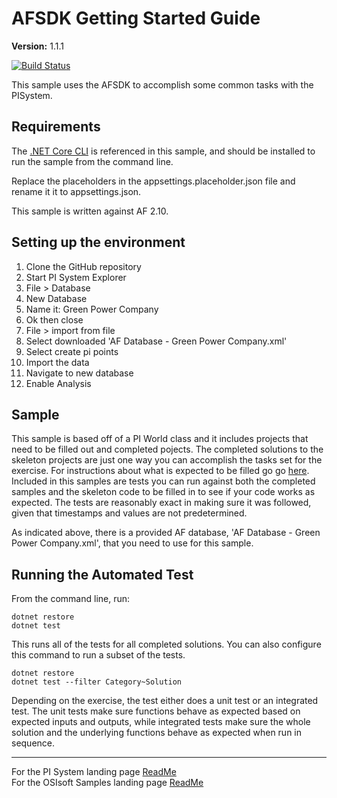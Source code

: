 # AFSDK Getting Started Guide

**Version:** 1.1.1

[![Build Status](https://dev.azure.com/osieng/engineering/_apis/build/status/product-readiness/PI-System/AF-SDK-Getting-Started-Guide?branchName=main)](https://dev.azure.com/osieng/engineering/_build/latest?definitionId=2251&branchName=main)

This sample uses the AFSDK to accomplish some common tasks with the PISystem.

## Requirements

The [.NET Core CLI](https://docs.microsoft.com/en-us/dotnet/core/tools/) is referenced in this sample, and should be installed to run the sample from the command line.

Replace the placeholders in the appsettings.placeholder.json file and rename it it to appsettings.json.

This sample is written against AF 2.10.

## Setting up the environment

1. Clone the GitHub repository
1. Start PI System Explorer
1. File > Database
1. New Database
1. Name it: Green Power Company
1. Ok then close
1. File > import from file
1. Select downloaded 'AF Database - Green Power Company.xml'
1. Select create pi points
1. Import the data
1. Navigate to new database
1. Enable Analysis

## Sample

This sample is based off of a PI World class and it includes projects that need to be filled out and completed pojects. The completed solutions to the skeleton projects are just one way you can accomplish the tasks set for the exercise. For instructions about what is expected to be filled go go [here](https://livelibrary.osisoft.com/LiveLibrary/web/pub.xql?c=t&action=home&pub=af-sdk-getting-started-v1&lang=en#addHistory=true&filename=GUID-781248C8-0952-4393-9F44-C9BFCDA54364.xml&docid=GUID-5EEFEEBC-A4EE-40D4-B8F9-21049E7F7C41&inner_id=&tid=&query=&scope=&resource=&toc=false&eventType=lcContent.loadDocGUID-5EEFEEBC-A4EE-40D4-B8F9-21049E7F7C41). Included in this samples are tests you can run against both the completed samples and the skeleton code to be filled in to see if your code works as expected. The tests are reasonably exact in making sure it was followed, given that timestamps and values are not predetermined.

As indicated above, there is a provided AF database, 'AF Database - Green Power Company.xml', that you need to use for this sample.

## Running the Automated Test

From the command line, run:

```shell
dotnet restore
dotnet test
```

This runs all of the tests for all completed solutions. You can also configure this command to run a subset of the tests.

```shell
dotnet restore
dotnet test --filter Category~Solution
```

Depending on the exercise, the test either does a unit test or an integrated test. The unit tests make sure functions behave as expected based on expected inputs and outputs, while integrated tests make sure the whole solution and the underlying functions behave as expected when run in sequence.

---

For the PI System landing page [ReadMe](https://github.com/osisoft/OSI-Samples-PI-System)  
For the OSIsoft Samples landing page [ReadMe](https://github.com/osisoft/OSI-Samples)
